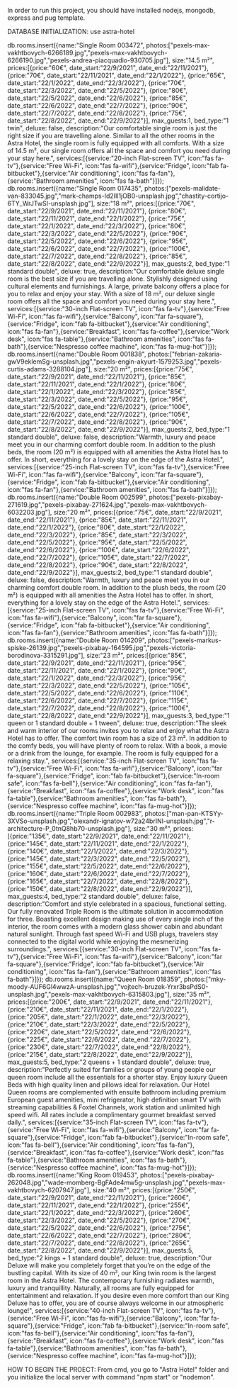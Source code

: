 In order to run this project, you should have installed nodejs, mongodb, express and pug template.


DATABASE INITIALIZATION:
use astra-hotel

db.rooms.insert({name:"Single Room 003472", photos:["pexels-max-vakhtbovych-6266189.jpg","pexels-max-vakhtbovych-6266190.jpg","pexels-andrea-piacquadio-930705.jpg"], size:"14.5 m²", prices:[{price:"60€", date_start:"22/9/2021", date_end:"22/11/2021"}, {price:"70€", date_start:"22/11/2021", date_end:"22/1/2022"}, {price:"65€", date_start:"22/1/2022", date_end:"22/3/2022"}, {price:"70€", date_start:"22/3/2022", date_end:"22/5/2022"}, {price:"80€", date_start:"22/5/2022", date_end:"22/6/2022"}, {price:"85€", date_start:"22/6/2022", date_end:"22/7/2022"}, {price:"90€", date_start:"22/7/2022", date_end:"22/8/2022"}, {price:"75€", date_start:"22/8/2022", date_end:"22/9/2022"}], max_guests:1, bed_type:"1 twin", deluxe: false, description:"Our comfortable single room is just the right size if you are travelling alone. Similar to all the other rooms in the Astra Hotel, the single room is fully equipped with all comforts. With a size of 14.5 m², our single room offers all the space and comfort you need during your stay here.", services:[{service:"20-inch Flat-screen TV", icon:"fas fa-tv"},{service:"Free Wi-Fi", icon:"fas fa-wifi"},{service:"Fridge", icon:"fab fa-bitbucket"},{service:"Air conditioning", icon:"fas fa-fan"},{service:"Bathroom amenities", icon:"fas fa-bath"}]});
db.rooms.insert({name:"Single Room 017435", photos:["pexels-malidate-van-833045.jpg","mark-champs-Id2IIl1jOB0-unsplash.jpg","chastity-cortijo-6TY_WrJTwSI-unsplash.jpg"], size:"18 m²", prices:[{price:"70€", date_start:"22/9/2021", date_end:"22/11/2021"}, {price:"80€", date_start:"22/11/2021", date_end:"22/1/2022"}, {price:"75€", date_start:"22/1/2022", date_end:"22/3/2022"}, {price:"80€", date_start:"22/3/2022", date_end:"22/5/2022"}, {price:"90€", date_start:"22/5/2022", date_end:"22/6/2022"}, {price:"95€", date_start:"22/6/2022", date_end:"22/7/2022"}, {price:"100€", date_start:"22/7/2022", date_end:"22/8/2022"}, {price:"85€", date_start:"22/8/2022", date_end:"22/9/2022"}], max_guests:2, bed_type:"1 standard double", deluxe: true, description:"Our comfortable deluxe single room is the best size if you are travelling alone. Stylishly designed using cultural elements and furnishings. A large, private balcony offers a place for you to relax and enjoy your stay. With a size of 18 m², our deluxe single room offers all the space and comfort you need during your stay here.", services:[{service:"30-inch Flat-screen TV", icon:"fas fa-tv"},{service:"Free Wi-Fi", icon:"fas fa-wifi"},{service:"Balcony", icon:"far fa-square"},{service:"Fridge", icon:"fab fa-bitbucket"},{service:"Air conditioning", icon:"fas fa-fan"},{service:"Breakfast", icon:"fas fa-coffee"},{service:"Work desk", icon:"fas fa-table"},{service:"Bathroom amenities", icon:"fas fa-bath"},{service:"Nespresso coffee machine", icon:"fas fa-mug-hot"}]});
db.rooms.insert({name:"Double Room 001838", photos:["febrian-zakaria-gwV9eklemSg-unsplash.jpg","pexels-engin-akyurt-1579253.jpg","pexels-curtis-adams-3288104.jpg"], size:"20 m²", prices:[{price:"75€", date_start:"22/9/2021", date_end:"22/11/2021"}, {price:"85€", date_start:"22/11/2021", date_end:"22/1/2022"}, {price:"80€", date_start:"22/1/2022", date_end:"22/3/2022"}, {price:"85€", date_start:"22/3/2022", date_end:"22/5/2022"}, {price:"95€", date_start:"22/5/2022", date_end:"22/6/2022"}, {price:"100€", date_start:"22/6/2022", date_end:"22/7/2022"}, {price:"105€", date_start:"22/7/2022", date_end:"22/8/2022"}, {price:"90€", date_start:"22/8/2022", date_end:"22/9/2022"}], max_guests:2, bed_type:"1 standard double", deluxe: false, description:"Warmth, luxury and peace meet you in our charming comfort double room. In addition to the plush beds, the room (20 m²) is equipped with all amenities the Astra Hotel has to offer. In short, everything for a lovely stay on the edge of the Astra Hotel.", services:[{service:"25-inch Flat-screen TV", icon:"fas fa-tv"},{service:"Free Wi-Fi", icon:"fas fa-wifi"},{service:"Balcony", icon:"far fa-square"},{service:"Fridge", icon:"fab fa-bitbucket"},{service:"Air conditioning", icon:"fas fa-fan"},{service:"Bathroom amenities", icon:"fas fa-bath"}]});
db.rooms.insert({name:"Double Room 002599", photos:["pexels-pixabay-271619.jpg","pexels-pixabay-271624.jpg","pexels-max-vakhtbovych-6032203.jpg"], size:"20 m²", prices:[{price:"75€", date_start:"22/9/2021", date_end:"22/11/2021"}, {price:"85€", date_start:"22/11/2021", date_end:"22/1/2022"}, {price:"80€", date_start:"22/1/2022", date_end:"22/3/2022"}, {price:"85€", date_start:"22/3/2022", date_end:"22/5/2022"}, {price:"95€", date_start:"22/5/2022", date_end:"22/6/2022"}, {price:"100€", date_start:"22/6/2022", date_end:"22/7/2022"}, {price:"105€", date_start:"22/7/2022", date_end:"22/8/2022"}, {price:"90€", date_start:"22/8/2022", date_end:"22/9/2022"}], max_guests:2, bed_type:"1 standard double", deluxe: false, description:"Warmth, luxury and peace meet you in our charming comfort double room. In addition to the plush beds, the room (20 m²) is equipped with all amenities the Astra Hotel has to offer. In short, everything for a lovely stay on the edge of the Astra Hotel.", services:[{service:"25-inch Flat-screen TV", icon:"fas fa-tv"},{service:"Free Wi-Fi", icon:"fas fa-wifi"},{service:"Balcony", icon:"far fa-square"},{service:"Fridge", icon:"fab fa-bitbucket"},{service:"Air conditioning", icon:"fas fa-fan"},{service:"Bathroom amenities", icon:"fas fa-bath"}]});
db.rooms.insert({name:"Double Room 014209", photos:["pexels-markus-spiske-26139.jpg","pexels-pixabay-164595.jpg","pexels-victoria-borodinova-3315291.jpg"], size:"23 m²", prices:[{price:"85€", date_start:"22/9/2021", date_end:"22/11/2021"}, {price:"95€", date_start:"22/11/2021", date_end:"22/1/2022"}, {price:"90€", date_start:"22/1/2022", date_end:"22/3/2022"}, {price:"95€", date_start:"22/3/2022", date_end:"22/5/2022"}, {price:"105€", date_start:"22/5/2022", date_end:"22/6/2022"}, {price:"110€", date_start:"22/6/2022", date_end:"22/7/2022"}, {price:"115€", date_start:"22/7/2022", date_end:"22/8/2022"}, {price:"100€", date_start:"22/8/2022", date_end:"22/9/2022"}], max_guests:3, bed_type:"1 queen or 1 standard double + 1 tween", deluxe: true, description:"The sleek and warm interior of our rooms invites you to relax and enjoy what the Astra Hotel has to offer. The comfort twin room has a size of 23 m². In addition to the comfy beds, you will have plenty of room to relax. With a book, a movie or a drink from the lounge, for example. The room is fully equipped for a relaxing stay.", services:[{service:"35-inch Flat-screen TV", icon:"fas fa-tv"},{service:"Free Wi-Fi", icon:"fas fa-wifi"},{service:"Balcony", icon:"far fa-square"},{service:"Fridge", icon:"fab fa-bitbucket"},{service:"In-room safe", icon:"fas fa-bell"},{service:"Air conditioning", icon:"fas fa-fan"},{service:"Breakfast", icon:"fas fa-coffee"},{service:"Work desk", icon:"fas fa-table"},{service:"Bathroom amenities", icon:"fas fa-bath"},{service:"Nespresso coffee machine", icon:"fas fa-mug-hot"}]});
db.rooms.insert({name:"Triple Room 002983", photos:["man-pan-KTSYy-3XVSo-unsplash.jpg","olexandr-ignatov-w72a24brINI-unsplash.jpg","r-architecture-P_0tnQ8hb70-unsplash.jpg"], size:"30 m²", prices:[{price:"135€", date_start:"22/9/2021", date_end:"22/11/2021"}, {price:"145€", date_start:"22/11/2021", date_end:"22/1/2022"}, {price:"140€", date_start:"22/1/2022", date_end:"22/3/2022"}, {price:"145€", date_start:"22/3/2022", date_end:"22/5/2022"}, {price:"155€", date_start:"22/5/2022", date_end:"22/6/2022"}, {price:"160€", date_start:"22/6/2022", date_end:"22/7/2022"}, {price:"165€", date_start:"22/7/2022", date_end:"22/8/2022"}, {price:"150€", date_start:"22/8/2022", date_end:"22/9/2022"}], max_guests:4, bed_type:"2 standard double", deluxe: false, description:"Comfort and style celebrated in a spacious, functional setting. Our fully renovated Triple Room is the ultimate solution in accommodation for three. Boasting excellent design making use of every single inch of the interior, the room comes with a modern glass shower cabin and abundant natural sunlight. Through fast speed Wi-Fi and USB plugs, travelers stay connected to the digital world while enjoying the mesmerizing surroundings.", services:[{service:"30-inch Flat-screen TV", icon:"fas fa-tv"},{service:"Free Wi-Fi", icon:"fas fa-wifi"},{service:"Balcony", icon:"far fa-square"},{service:"Fridge", icon:"fab fa-bitbucket"},{service:"Air conditioning", icon:"fas fa-fan"},{service:"Bathroom amenities", icon:"fas fa-bath"}]});
db.rooms.insert({name:"Queen Room 018359", photos:["mky-moody-AUF6Gl4wwzA-unsplash.jpg","vojtech-bruzek-Yrxr3bsPdS0-unsplash.jpg","pexels-max-vakhtbovych-6315803.jpg"], size:"35 m²", prices:[{price:"200€", date_start:"22/9/2021", date_end:"22/11/2021"}, {price:"210€", date_start:"22/11/2021", date_end:"22/1/2022"}, {price:"205€", date_start:"22/1/2022", date_end:"22/3/2022"}, {price:"210€", date_start:"22/3/2022", date_end:"22/5/2022"}, {price:"220€", date_start:"22/5/2022", date_end:"22/6/2022"}, {price:"225€", date_start:"22/6/2022", date_end:"22/7/2022"}, {price:"230€", date_start:"22/7/2022", date_end:"22/8/2022"}, {price:"215€", date_start:"22/8/2022", date_end:"22/9/2022"}], max_guests:5, bed_type:"2 queens + 1 standard double", deluxe: true, description:"Perfectly suited for families or groups of young people our queen room include all the essentials for a shorter stay. Enjoy luxury Queen Beds with high quality linen and pillows ideal for relaxation. Our Hotel Queen rooms are complemented with ensuite bathroom including premium European guest amenities, mini refrigerator, high definition smart TV with streaming capabilities & Foxtel Channels, work station and unlimited high speed wifi. All rates include a complimentary gourmet breakfast served daily.", services:[{service:"35-inch Flat-screen TV", icon:"fas fa-tv"},{service:"Free Wi-Fi", icon:"fas fa-wifi"},{service:"Balcony", icon:"far fa-square"},{service:"Fridge", icon:"fab fa-bitbucket"},{service:"In-room safe", icon:"fas fa-bell"},{service:"Air conditioning", icon:"fas fa-fan"},{service:"Breakfast", icon:"fas fa-coffee"},{service:"Work desk", icon:"fas fa-table"},{service:"Bathroom amenities", icon:"fas fa-bath"},{service:"Nespresso coffee machine", icon:"fas fa-mug-hot"}]});
db.rooms.insert({name:"King Room 019453", photos:["pexels-pixabay-262048.jpg","wade-momberg-BgFAde4mw5g-unsplash.jpg","pexels-max-vakhtbovych-6207947.jpg"], size:"40 m²", prices:[{price:"250€", date_start:"22/9/2021", date_end:"22/11/2021"}, {price:"260€", date_start:"22/11/2021", date_end:"22/1/2022"}, {price:"255€", date_start:"22/1/2022", date_end:"22/3/2022"}, {price:"260€", date_start:"22/3/2022", date_end:"22/5/2022"}, {price:"270€", date_start:"22/5/2022", date_end:"22/6/2022"}, {price:"275€", date_start:"22/6/2022", date_end:"22/7/2022"}, {price:"280€", date_start:"22/7/2022", date_end:"22/8/2022"}, {price:"265€", date_start:"22/8/2022", date_end:"22/9/2022"}], max_guests:5, bed_type:"2 kings + 1 standard double", deluxe: true, description:"Our Deluxe will make you completely forget that you’re on the edge of the bustling capital. With its size of 40 m², our King twin room is the largest room in the Astra Hotel. The contemporary furnishing radiates warmth, luxury and tranquillity. Naturally, all rooms are fully equipped for entertainment and relaxation. If you desire even more comfort than our King Deluxe has to offer, you are of course always welcome in our atmospheric lounge!", services:[{service:"40-inch Flat-screen TV", icon:"fas fa-tv"},{service:"Free Wi-Fi", icon:"fas fa-wifi"},{service:"Balcony", icon:"far fa-square"},{service:"Fridge", icon:"fab fa-bitbucket"},{service:"In-room safe", icon:"fas fa-bell"},{service:"Air conditioning", icon:"fas fa-fan"},{service:"Breakfast", icon:"fas fa-coffee"},{service:"Work desk", icon:"fas fa-table"},{service:"Bathroom amenities", icon:"fas fa-bath"},{service:"Nespresso coffee machine", icon:"fas fa-mug-hot"}]});


HOW TO BEGIN THE PROECT:
From cmd, you go to "Astra Hotel" folder and you initialize the local server with command "npm start" or "nodemon".

